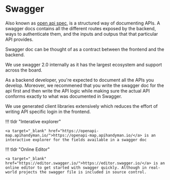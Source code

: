 # Swagger

Also known as <a target="_blank" href="https://swagger.io/specification/">open api spec</a>, is a structured way of documenting APIs.
A swagger docs contains all the different routes exposed by the backend, ways to authenticate them, and the inputs and outpus that that particular API provides.

Swagger doc can be thought of as a contract between the frontend and the backend.

We use swagger 2.0 internally as it has the largest ecosystem and support across the board.

As a backend developer, you're expected to document all the APIs you develop. Moreover, we recommened that you write the swagger doc for the api first and then write the API logic while making sure the actual API conforms exactly to what was documented in Swagger.

We use generated client libraries extensively which reduces the effort of writing API specific login in the frontend.

!!! tldr "Interative explorer"

    <a target="_blank" href="https://openapi-map.apihandyman.io/">https://openapi-map.apihandyman.io/</a> is an interactive explorer for the fields available in a swagger doc

!!! tldr "Online Editor"

    <a target="_blank" href="https://editor.swagger.io/">https://editor.swagger.io/</a> is an online editor to get started with swagger quickly. Although in real-world projects the swagger file is included in source control.